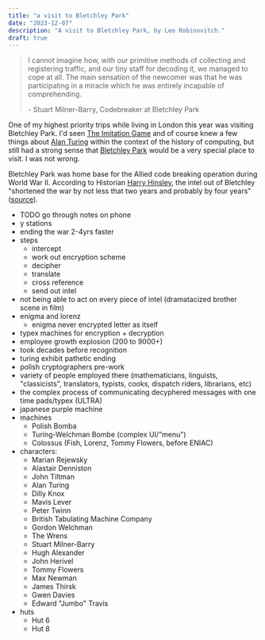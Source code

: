 ```yaml
---
title: "a visit to Bletchley Park"
date: "2023-12-07"
description: "A visit to Bletchley Park, by Leo Robinovitch."
draft: true
---
```


> I cannot imagine how, with our primitive methods of collecting and registering traffic, and our tiny staff for
> decoding it, we managed to cope at all. The main sensation of the newcomer was that he was participating in a miracle
> which he was entirely incapable of comprehending.
>
> \- Stuart Milner-Barry, Codebreaker at Bletchley Park

One of my highest priority trips while living in London this year was visiting Bletchley Park. I'd seen [The Imitation
Game][imitationgame] and of course knew a few things about [Alan Turing][turing] within the context of the history of
computing, but still had a strong sense that [Bletchley Park][bletchley] would be a very special place to visit. I was
not wrong.

Bletchley Park was home base for the Allied code breaking operation during World War II. According to Historian [Harry
Hinsley][hinsley], the intel out of Bletchley "shortened the war by not less that two years and probably by four years"
([source][shortened]).

- TODO go through notes on phone
- y stations
- ending the war 2-4yrs faster
- steps
  - intercept
  - work out encryption scheme
  - decipher
  - translate
  - cross reference
  - send out intel
- not being able to act on every piece of intel (dramatacized brother scene in film)
- enigma and lorenz
  - enigma never encrypted letter as itself
- typex machines for encryption + decryption
- employee growth explosion (200 to 9000+)
- took decades before recognition
- turing exhibit pathetic ending
- polish cryptographers pre-work
- variety of people employed there (mathematicians, linguists, "classicists", translators, typists, cooks, dispatch
  riders, librarians, etc)
- the complex process of communicating decyphered messages with one time pads/typex (ULTRA)
- japanese purple machine
- machines
  - Polish Bomba
  - Turing-Welchman Bombe (complex UI/"menu")
  - Colossus (Fish, Lorenz, Tommy Flowers, before ENIAC)
- characters:
  - Marian Rejewsky
  - Alastair Denniston
  - John Tiltman
  - Alan Turing
  - Dilly Knox
  - Mavis Lever
  - Peter Twinn
  - British Tabulating Machine Company
  - Gordon Welchman
  - The Wrens
  - Stuart Milner-Barry
  - Hugh Alexander
  - John Herivel
  - Tommy Flowers
  - Max Newman
  - James Thirsk
  - Gwen Davies
  - Edward "Jumbo" Travis
- huts
  - Hut 6
  - Hut 8

[imitationgame]: https://en.wikipedia.org/wiki/The_Imitation_Game
[turing]: https://en.wikipedia.org/wiki/Alan_Turing
[bletchley]: https://en.wikipedia.org/wiki/Bletchley_Park
[shortened]: https://www.cix.co.uk/~klockstone/hinsley.htm
[hinsley]: https://en.wikipedia.org/wiki/Harry_Hinsley

